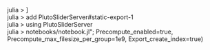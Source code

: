julia > ]  
julia > add PlutoSliderServer#static-export-1  
julia > using PlutoSliderServer  
julia > notebooks/notebook.jl"; Precompute_enabled=true, Precompute_max_filesize_per_group=1e9, Export_create_index=true)  
